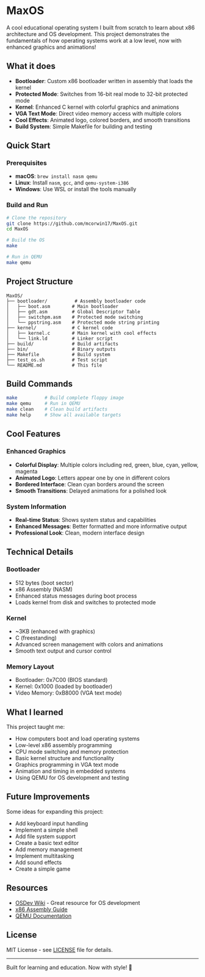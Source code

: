 # MaxOS

A cool educational operating system I built from scratch to learn about x86 architecture and OS development. This project demonstrates the fundamentals of how operating systems work at a low level, now with enhanced graphics and animations!

## What it does

- **Bootloader**: Custom x86 bootloader written in assembly that loads the kernel
- **Protected Mode**: Switches from 16-bit real mode to 32-bit protected mode
- **Kernel**: Enhanced C kernel with colorful graphics and animations
- **VGA Text Mode**: Direct video memory access with multiple colors
- **Cool Effects**: Animated logo, colored borders, and smooth transitions
- **Build System**: Simple Makefile for building and testing

## Quick Start

### Prerequisites

- **macOS**: `brew install nasm qemu`
- **Linux**: Install `nasm`, `gcc`, and `qemu-system-i386`
- **Windows**: Use WSL or install the tools manually

### Build and Run

```bash
# Clone the repository
git clone https://github.com/mcorwin17/MaxOS.git
cd MaxOS

# Build the OS
make

# Run in QEMU
make qemu
```

## Project Structure

```
MaxOS/
├── bootloader/          # Assembly bootloader code
│   ├── boot.asm        # Main bootloader
│   ├── gdt.asm         # Global Descriptor Table
│   ├── switchpm.asm    # Protected mode switching
│   └── ppstring.asm    # Protected mode string printing
├── kernel/             # C kernel code
│   ├── kernel.c        # Main kernel with cool effects
│   └── link.ld         # Linker script
├── build/              # Build artifacts
├── bin/                # Binary outputs
├── Makefile            # Build system
├── test_os.sh          # Test script
└── README.md           # This file
```

## Build Commands

```bash
make          # Build complete floppy image
make qemu     # Run in QEMU
make clean    # Clean build artifacts
make help     # Show all available targets
```

## Cool Features

### Enhanced Graphics
- **Colorful Display**: Multiple colors including red, green, blue, cyan, yellow, magenta
- **Animated Logo**: Letters appear one by one in different colors
- **Bordered Interface**: Clean cyan borders around the screen
- **Smooth Transitions**: Delayed animations for a polished look

### System Information
- **Real-time Status**: Shows system status and capabilities
- **Enhanced Messages**: Better formatted and more informative output
- **Professional Look**: Clean, modern interface design

## Technical Details

### Bootloader
- 512 bytes (boot sector)
- x86 Assembly (NASM)
- Enhanced status messages during boot process
- Loads kernel from disk and switches to protected mode

### Kernel
- ~3KB (enhanced with graphics)
- C (freestanding)
- Advanced screen management with colors and animations
- Smooth text output and cursor control

### Memory Layout
- Bootloader: 0x7C00 (BIOS standard)
- Kernel: 0x1000 (loaded by bootloader)
- Video Memory: 0xB8000 (VGA text mode)

## What I learned

This project taught me:
- How computers boot and load operating systems
- Low-level x86 assembly programming
- CPU mode switching and memory protection
- Basic kernel structure and functionality
- Graphics programming in VGA text mode
- Animation and timing in embedded systems
- Using QEMU for OS development and testing

## Future Improvements

Some ideas for expanding this project:
- Add keyboard input handling
- Implement a simple shell
- Add file system support
- Create a basic text editor
- Add memory management
- Implement multitasking
- Add sound effects
- Create a simple game

## Resources

- [OSDev Wiki](https://wiki.osdev.org/) - Great resource for OS development
- [x86 Assembly Guide](https://www.cs.virginia.edu/~evans/cs216/guides/x86.html)
- [QEMU Documentation](https://qemu.readthedocs.io/)

## License

MIT License - see [LICENSE](LICENSE) file for details.

---

Built for learning and education. Now with style! 🚀

